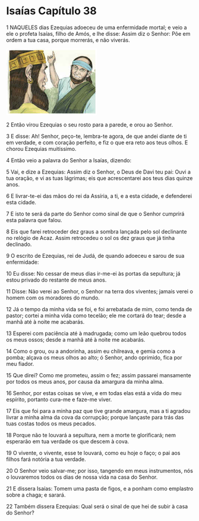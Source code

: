 # Isaías Capítulo 38

1	NAQUELES dias Ezequias adoeceu de uma enfermidade mortal; e veio a ele o profeta Isaías, filho de Amós, e lhe disse: Assim diz o Senhor: Põe em ordem a tua casa, porque morrerás, e não viverás.

![](.img/23_Is_38_01_RG.jpg)

2	Então virou Ezequias o seu rosto para a parede, e orou ao Senhor.

3	E disse: Ah! Senhor, peço-te, lembra-te agora, de que andei diante de ti em verdade, e com coração perfeito, e fiz o que era reto aos teus olhos. E chorou Ezequias muitíssimo.

4	Então veio a palavra do Senhor a Isaías, dizendo:

5	Vai, e dize a Ezequias: Assim diz o Senhor, o Deus de Davi teu pai: Ouvi a tua oração, e vi as tuas lágrimas; eis que acrescentarei aos teus dias quinze anos.

6	E livrar-te-ei das mãos do rei da Assíria, a ti, e a esta cidade, e defenderei esta cidade.

7	E isto te será da parte do Senhor como sinal de que o Senhor cumprirá esta palavra que falou.

8	Eis que farei retroceder dez graus a sombra lançada pelo sol declinante no relógio de Acaz. Assim retrocedeu o sol os dez graus que já tinha declinado.

9	O escrito de Ezequias, rei de Judá, de quando adoeceu e sarou de sua enfermidade:

10	Eu disse: No cessar de meus dias ir-me-ei às portas da sepultura; já estou privado do restante de meus anos.

11	Disse: Não verei ao Senhor, o Senhor na terra dos viventes; jamais verei o homem com os moradores do mundo.

12	Já o tempo da minha vida se foi, e foi arrebatada de mim, como tenda de pastor; cortei a minha vida como tecelão; ele me cortará do tear; desde a manhã até à noite me acabarás.

13	Esperei com paciência até à madrugada; como um leão quebrou todos os meus ossos; desde a manhã até à noite me acabarás.

14	Como o grou, ou a andorinha, assim eu chilreava, e gemia como a pomba; alçava os meus olhos ao alto; ó Senhor, ando oprimido, fica por meu fiador.

15	Que direi? Como me prometeu, assim o fez; assim passarei mansamente por todos os meus anos, por causa da amargura da minha alma.

16	Senhor, por estas coisas se vive, e em todas elas está a vida do meu espírito, portanto cura-me e faze-me viver.

17	Eis que foi para a minha paz que tive grande amargura, mas a ti agradou livrar a minha alma da cova da corrupção; porque lançaste para trás das tuas costas todos os meus pecados.

18	Porque não te louvará a sepultura, nem a morte te glorificará; nem esperarão em tua verdade os que descem à cova.

19	O vivente, o vivente, esse te louvará, como eu hoje o faço; o pai aos filhos fará notória a tua verdade.

20	O Senhor veio salvar-me; por isso, tangendo em meus instrumentos, nós o louvaremos todos os dias de nossa vida na casa do Senhor.

21	E dissera Isaías: Tomem uma pasta de figos, e a ponham como emplastro sobre a chaga; e sarará.

22	Também dissera Ezequias: Qual será o sinal de que hei de subir à casa do Senhor?

